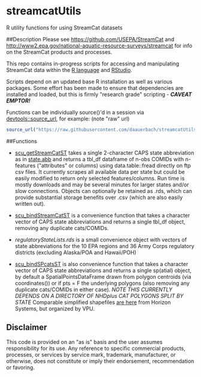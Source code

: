 # streamcatUtils
R utility functions for using StreamCat datasets



##Description 
Please see
https://github.com/USEPA/StreamCat
and 
http://www2.epa.gov/national-aquatic-resource-surveys/streamcat
for info on the StreamCat products and processes.

This repo contains in-progress scripts for accessing and manipulating StreamCat data within the [R language](http://cran.us.r-project.org/) and [RStudio](https://www.rstudio.com/).

Scripts depend on an updated base R installation as well as various packages. Some effort has been made to ensure that dependencies are installed and loaded, but this is firmly "research grade" scripting - **_CAVEAT EMPTOR!_**

Functions can be individually source()'d in a session via [devtools::source_url](http://www.inside-r.org/packages/cran/devtools/docs/source_url), for example: (note "raw" url)
```R
source_url("https://raw.githubusercontent.com/daauerbach/streamcatUtils/master/scu_getStreamCatST.R")
```

##Functions

 + [scu\_getStreamCatST](https://github.com/daauerbach/streamcatUtils/blob/master/scu_getStreamCatST.R) takes a single 2-character CAPS state abbreviation as in [state.abb](http://www.inside-r.org/r-doc/datasets/state) and returns a tbl_df dataframe of n-obs COMIDs with n-features ("attributes" or columns) using data.table::fread directly on ftp csv files. It currently scrapes all available data per state but could be easily modified to return only selected features/columns. Run time is mostly downloads and may be several minutes for larger states and/or slow connections. Objects can optionally be retained as .rds, which can provide substantial storage benefits over .csv (which are also easily written out).

 + [scu\_bindStreamCatST](https://github.com/daauerbach/streamcatUtils/blob/master/scu_bindStreamCatST.R) is a convenience function that takes a character vector of CAPS state abbreviations and returns a single tbl_df object, removing any duplicate cats/COMIDs. 

 + *regulatoryStateLists.rds* is a small convenience object with vectors of state abbreviations for the 10 EPA regions and 36 Army Corps regulatory districts (excluding Alaska/POA and Hawaii/POH)

 + [scu\_bindSPcatsST](https://github.com/daauerbach/streamcatUtils/blob/master/scu_bindSPcatsST.R) is also convenience function that takes a character vector of CAPS state abbreviations and returns a single sp(atial) object, by default a SpatialPointsDataFrame drawn from polygon centroids (via coordinates()) or if pts = F the underlying polygons (also removing any duplicate cats/COMIDs in either case). _*NOTE THIS CURRENTLY DEPENDS ON A DIRECTORY OF NHDplus CAT POLYGONS SPLIT BY STATE*_ Comparable simplified shapefiles [are here](http://www.horizon-systems.com/NHDPlus/V2SimpleCat.php) from Horizon Systems, but organized by VPU.


## Disclaimer
This code is provided on an "as is" basis and the user assumes responsibility for its use.  Any reference to specific commercial products, processes, or services by service mark, trademark, manufacturer, or otherwise, does not constitute or imply their endorsement, recommendation or favoring.

